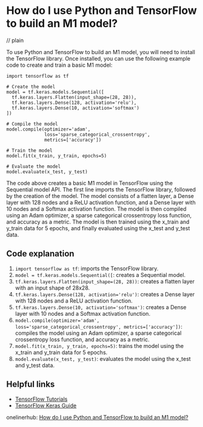 # How do I use Python and TensorFlow to build an M1 model?
// plain

To use Python and TensorFlow to build an M1 model, you will need to install the TensorFlow library. Once installed, you can use the following example code to create and train a basic M1 model:

```
import tensorflow as tf

# Create the model
model = tf.keras.models.Sequential([
  tf.keras.layers.Flatten(input_shape=(28, 28)),
  tf.keras.layers.Dense(128, activation='relu'),
  tf.keras.layers.Dense(10, activation='softmax')
])

# Compile the model
model.compile(optimizer='adam',
              loss='sparse_categorical_crossentropy',
              metrics=['accuracy'])

# Train the model
model.fit(x_train, y_train, epochs=5)

# Evaluate the model
model.evaluate(x_test, y_test)
```

The code above creates a basic M1 model in TensorFlow using the Sequential model API. The first line imports the TensorFlow library, followed by the creation of the model. The model consists of a flatten layer, a Dense layer with 128 nodes and a ReLU activation function, and a Dense layer with 10 nodes and a Softmax activation function. The model is then compiled using an Adam optimizer, a sparse categorical crossentropy loss function, and accuracy as a metric. The model is then trained using the x_train and y_train data for 5 epochs, and finally evaluated using the x_test and y_test data.

## Code explanation


1. `import tensorflow as tf`: imports the TensorFlow library.
2. `model = tf.keras.models.Sequential([`: creates a Sequential model.
3. `tf.keras.layers.Flatten(input_shape=(28, 28))`: creates a flatten layer with an input shape of 28x28.
4. `tf.keras.layers.Dense(128, activation='relu')`: creates a Dense layer with 128 nodes and a ReLU activation function.
5. `tf.keras.layers.Dense(10, activation='softmax')`: creates a Dense layer with 10 nodes and a Softmax activation function.
6. `model.compile(optimizer='adam', loss='sparse_categorical_crossentropy', metrics=['accuracy'])`: compiles the model using an Adam optimizer, a sparse categorical crossentropy loss function, and accuracy as a metric.
7. `model.fit(x_train, y_train, epochs=5)`: trains the model using the x_train and y_train data for 5 epochs.
8. `model.evaluate(x_test, y_test)`: evaluates the model using the x_test and y_test data.

## Helpful links

- [TensorFlow Tutorials](https://www.tensorflow.org/tutorials)
- [TensorFlow Keras Guide](https://www.tensorflow.org/guide/keras)

onelinerhub: [How do I use Python and TensorFlow to build an M1 model?](https://onelinerhub.com/python-tensorflow/how-do-i-use-python-and-tensorflow-to-build-an-m--model)